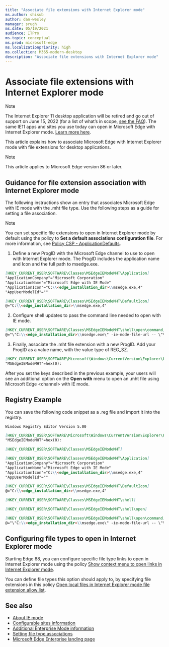```yaml
---
title: "Associate file extensions with Internet Explorer mode"
ms.author: shisub
author: dan-wesley
manager: srugh
ms.date: 05/19/2021
audience: ITPro
ms.topic: conceptual
ms.prod: microsoft-edge
ms.localizationpriority: high
ms.collection: M365-modern-desktop
description: "Associate file extensions with Internet Explorer mode"
---
```


# Associate file extensions with Internet Explorer mode

>[!Note]
> The Internet Explorer 11 desktop application will be retired and go out of support on June 15, 2022 (for a list of what’s in scope, [see the FAQ](https://techcommunity.microsoft.com/t5/windows-it-pro-blog/internet-explorer-11-desktop-app-retirement-faq/ba-p/2366549)). The same IE11 apps and sites you use today can open in Microsoft Edge with Internet Explorer mode. [Learn more here](https://blogs.windows.com/windowsexperience/2021/05/19/the-future-of-internet-explorer-on-windows-10-is-in-microsoft-edge/).

This article explains how to associate Microsoft Edge with Internet Explorer mode with file extensions for desktop applications.

> [!NOTE]
> This article applies to Microsoft Edge version 86 or later.

## Guidance for file extension association with Internet Explorer mode

The following instructions show an entry that associates Microsoft Edge with IE mode with the .mht file type. Use the following steps as a guide for setting a file association.

> [!NOTE]
> You can set specific file extensions to open in Internet Explorer mode by default using the policy to **Set a default associations configuration file**. For more information, see [Policy CSP - ApplicationDefaults](/windows/client-management/mdm/policy-csp-applicationdefaults#applicationdefaults-defaultassociationsconfiguration).

1. Define a new ProgID with the Microsoft Edge channel to use to open with Internet Explorer mode. The ProgID includes the application name and Icon and the full path to msedge.exe.

```markdown
[HKEY_CURRENT_USER\SOFTWARE\Classes\MSEdgeIEModeMHT\Application]
"ApplicationCompany"="Microsoft Corporation"
"ApplicationName"="Microsoft Edge with IE Mode"
"ApplicationIcon"="C:\\<edge_installation_dir>\\msedge.exe,4"
"AppUserModelId"=""
```

```markdown
[HKEY_CURRENT_USER\SOFTWARE\Classes\MSEdgeIEModeMHT\DefaultIcon]
@="C:\\<edge_installation_dir>\\msedge.exe,4"
```

2. Configure shell updates to pass the command line needed to open with IE mode.

```markdown
[HKEY_CURRENT_USER\SOFTWARE\Classes\MSEdgeIEModeMHT\shell\open\command]
@="\"C:\\<edge_installation_dir>\\msedge.exe\" -ie-mode-file-url -- \"%1\""
```

3. Finally, associate the .mht file extension with a new ProgID. Add your ProgID as a value name, with the value type of REG_SZ.

```markdown
[HKEY_CURRENT_USER\SOFTWARE\Microsoft\Windows\CurrentVersion\Explorer\FileExts\.mht\OpenWithProgids]
"MSEdgeIEModeMHT"=hex(0):
```

After you set the keys described in the previous example, your users will see an additional option on the **Open with** menu to open an .mht file using Microsoft Edge \<channel\> with IE mode.

## Registry Example

You can save the following code snippet as a .reg file and import it into the registry.

```markdown
Windows Registry Editor Version 5.00

[HKEY_CURRENT_USER\SOFTWARE\Microsoft\Windows\CurrentVersion\Explorer\FileExts\.mht\OpenWithProgids]
"MSEdgeIEModeMHT"=hex(0):

[HKEY_CURRENT_USER\SOFTWARE\Classes\MSEdgeIEModeMHT]

[HKEY_CURRENT_USER\SOFTWARE\Classes\MSEdgeIEModeMHT\Application]
"ApplicationCompany"="Microsoft Corporation"
"ApplicationName"="Microsoft Edge with IE Mode"
"ApplicationIcon"="C:\\<edge_installation_dir>\\msedge.exe,4"
"AppUserModelId"=""

[HKEY_CURRENT_USER\SOFTWARE\Classes\MSEdgeIEModeMHT\DefaultIcon]
@="C:\\<edge_installation_dir>\\msedge.exe,4"

[HKEY_CURRENT_USER\SOFTWARE\Classes\MSEdgeIEModeMHT\shell]

[HKEY_CURRENT_USER\SOFTWARE\Classes\MSEdgeIEModeMHT\shell\open]

[HKEY_CURRENT_USER\SOFTWARE\Classes\MSEdgeIEModeMHT\shell\open\command]
@="\"C:\\<edge_installation_dir>\\msedge.exe\" -ie-mode-file-url -- \"%1\""

```
## Configuring file types to open in Internet Explorer mode

Starting Edge 88, you can configure specific file type links to open in Internet Explorer mode using the policy [Show context menu to open links in Internet Explorer mode](./microsoft-edge-policies.md#show-context-menu-to-open-a-file-link-in-internet-explorer-mode).

You can define file types this option should apply to, by specifying file extensions in this policy [Open local files in Internet Explorer mode file extension allow list](./microsoft-edge-policies.md#internetexplorerintegrationlocalfileextensionallowlist). 

## See also

- [About IE mode](./edge-ie-mode.md)
- [Configurable sites information](./edge-learnmore-configurable-sites-ie-mode.md)
- [Additional Enterprise Mode information](/internet-explorer/ie11-deploy-guide/enterprise-mode-overview-for-ie11)
- [Setting file type associations](/windows/win32/shell/fa-file-types)
- [Microsoft Edge Enterprise landing page](https://aka.ms/EdgeEnterprise)